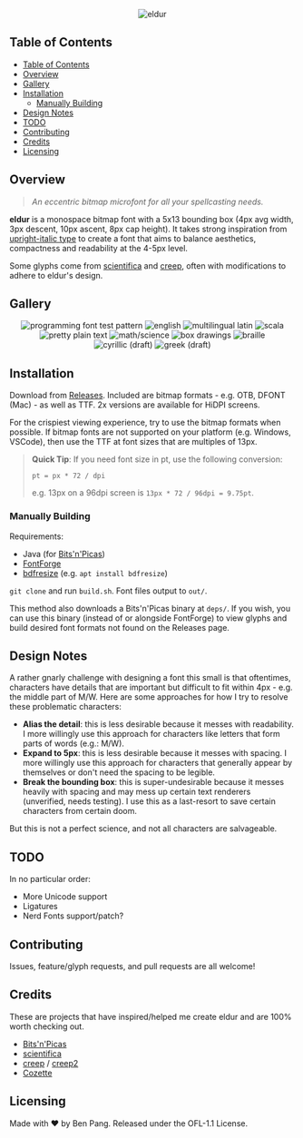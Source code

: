 <div align="center">

![eldur](./img/eldur.png)

</div>

## Table of Contents

- [Table of Contents](#table-of-contents)
- [Overview](#overview)
- [Gallery](#gallery)
- [Installation](#installation)
  - [Manually Building](#manually-building)
- [Design Notes](#design-notes)
- [TODO](#todo)
- [Contributing](#contributing)
- [Credits](#credits)
- [Licensing](#licensing)

## Overview

> _An eccentric bitmap microfont for all your spellcasting needs._

**eldur** is a monospace bitmap font with a 5x13 bounding box (4px avg width,
3px descent, 10px ascent, 8px cap height). It takes strong inspiration from
[upright-italic
type](https://en.wikipedia.org/wiki/Italic_type#Upright_italics) to create a
font that aims to balance aesthetics, compactness and readability at the 4-5px
level.

Some glyphs come from [scientifica](https://github.com/nerdypepper/scientifica)
and [creep](https://github.com/romeovs/creep), often with modifications to
adhere to eldur's design.

## Gallery

<div align="center">

![programming font test pattern](./img/eldur-prog.png)
![english](./img/eldur-eng.png)
![multilingual latin](./img/eldur-lat-multi.png)
![scala](./img/eldur-scala.png)
![pretty plain text](./img/eldur-prettyplain.png)
![math/science](./img/eldur-mathsci.png)
![box drawings](./img/eldur-box.png)
![braille](./img/eldur-braille.png)
![cyrillic (draft)](./img/eldur-cyr.png)
![greek (draft)](./img/eldur-greek.png)

</div>

## Installation

Download from [Releases](https://github.com/molarmanful/eldur/releases).
Included are bitmap formats - e.g. OTB, DFONT (Mac) - as well as TTF. 2x
versions are available for HiDPI screens.

For the crispiest viewing experience, try to use the bitmap formats when
possible. If bitmap fonts are not supported on your platform (e.g. Windows,
VSCode), then use the TTF at font sizes that are multiples of 13px.

> **Quick Tip**: If you need font size in pt, use the following conversion:
>
> `pt = px * 72 / dpi`
>
> e.g. 13px on a 96dpi screen is `13px * 72 / 96dpi = 9.75pt`.

### Manually Building

Requirements:

- Java (for [Bits'n'Picas](https://github.com/kreativekorp/bitsnpicas))
- [FontForge](https://fontforge.org)
- [bdfresize](https://github.com/ntwk/bdfresize) (e.g. `apt install bdfresize`)

`git clone` and run `build.sh`. Font files output to `out/`.

This method also downloads a Bits'n'Picas binary at `deps/`. If you wish, you
can use this binary (instead of or alongside FontForge) to view glyphs and
build desired font formats not found on the Releases page.

## Design Notes

A rather gnarly challenge with designing a font this small is that oftentimes,
characters have details that are important but difficult to fit within 4px -
e.g. the middle part of M/W. Here are some approaches for how I try to resolve
these problematic characters:

- **Alias the detail**: this is less desirable because it messes with
  readability. I more willingly use this approach for characters like letters
  that form parts of words (e.g.: M/W).
- **Expand to 5px**: this is less desirable because it messes with spacing. I
  more willingly use this approach for characters that generally appear by
  themselves or don't need the spacing to be legible.
- **Break the bounding box**: this is super-undesirable because it messes
  heavily with spacing and may mess up certain text renderers (unverified,
  needs testing). I use this as a last-resort to save certain characters from
  certain doom.

But this is not a perfect science, and not all characters are salvageable.

## TODO

In no particular order:

- More Unicode support
- Ligatures
- Nerd Fonts support/patch?

## Contributing

Issues, feature/glyph requests, and pull requests are all welcome!

## Credits

These are projects that have inspired/helped me create eldur and are 100% worth
checking out.

- [Bits'n'Picas](https://github.com/kreativekorp/bitsnpicas)
- [scientifica](https://github.com/nerdypepper/scientifica)
- [creep](https://github.com/romeovs/creep) / [creep2](https://github.com/raymond-w-ko/creep2)
- [Cozette](https://github.com/slavfox/Cozette)

## Licensing

Made with ♥ by Ben Pang. Released under the OFL-1.1 License.
